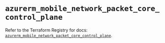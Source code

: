 # `azurerm_mobile_network_packet_core_control_plane`

Refer to the Terraform Registry for docs: [`azurerm_mobile_network_packet_core_control_plane`](https://registry.terraform.io/providers/hashicorp/azurerm/3.105.0/docs/resources/mobile_network_packet_core_control_plane).
